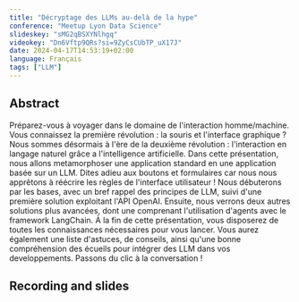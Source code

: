 ```yaml
---
title: "Décryptage des LLMs au-delà de la hype"
conference: "Meetup Lyon Data Science"
slideskey: "sMG2qBSXYNlhgq"
videokey: "Dn6Vftp9QRs?si=9ZyCsCUbTP_uX17J"
date: 2024-04-17T14:53:19+02:00
language: Français
tags: ["LLM"]
---
```


## Abstract

Préparez-vous à voyager dans le domaine de l'interaction homme/machine. Vous connaissez la première révolution : la souris et l'interface graphique ? Nous sommes désormais à l'ère de la deuxième révolution : l'interaction en langage naturel grâce a l'intelligence artificielle.
Dans cette présentation, nous allons metamorphoser une application standard en une application basée sur un LLM. Dites adieu aux boutons et formulaires car nous nous apprêtons à réécrire les règles de l'interface utilisateur !
Nous débuterons par les bases, avec un bref rappel des principes de LLM, suivi d'une première solution exploitant l'API OpenAI. Ensuite, nous verrons deux autres solutions plus avancées, dont une comprenant l'utilisation d'agents avec le framework LangChain.
À la fin de cette présentation, vous disposerez de toutes les connaissances nécessaires pour vous lancer. Vous aurez également une liste d'astuces, de conseils, ainsi qu'une bonne compréhension des écueils pour intégrer des LLM dans vos developpements. Passons du clic à la conversation !

## Recording and slides

